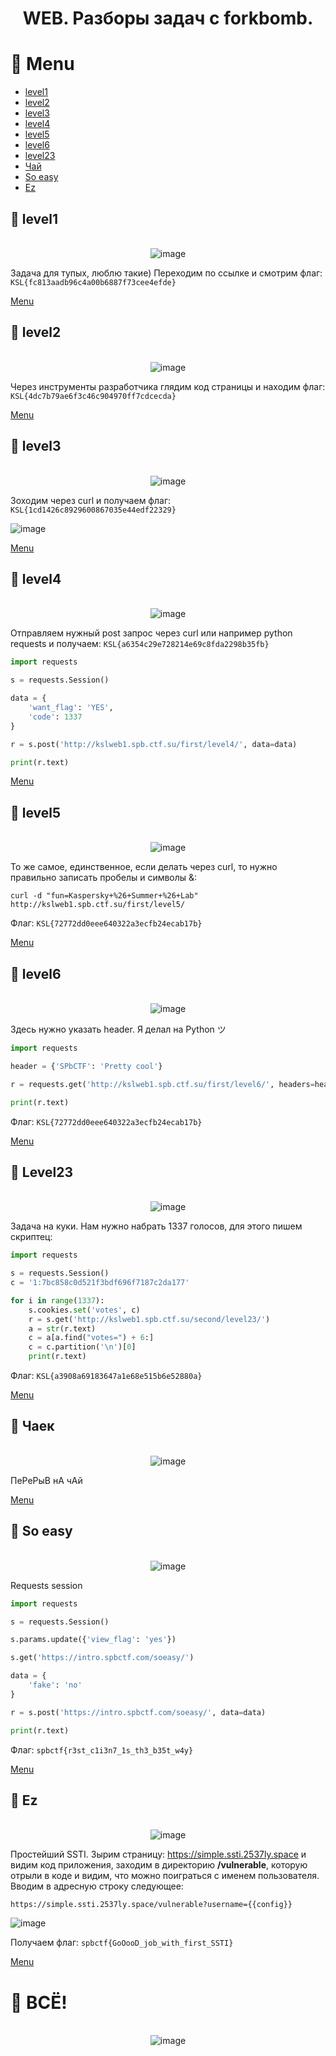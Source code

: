 <div align="center">

# WEB. Разборы задач с forkbomb.

</div>

# 📌 Menu
- [level1](https://github.com/br13k/web-writeups#-level1)
- [level2](https://github.com/br13k/web-writeups#-level2)
- [level3](https://github.com/br13k/web-writeups#-level3)
- [level4](https://github.com/br13k/web-writeups#-level4)
- [level5](https://github.com/br13k/web-writeups#-level5)
- [level6](https://github.com/br13k/web-writeups#-level6)
- [level23](https://github.com/br13k/web-writeups#-level23)
- [Чай](https://github.com/br13k/web-writeups#-чаек)
- [So easy](https://github.com/br13k/web-writeups#-so-easy)
- [Ez](https://github.com/br13k/web-writeups#-ez)

## 📌 level1

<div align="center">

  ​​​​​​</br>![image](https://user-images.githubusercontent.com/121574230/212356325-1311d956-f441-494b-9b72-a57f46e5c71a.png)
  
</div>

Задача для тупых, люблю такие) Переходим по ссылке и смотрим флаг: `KSL{fc813aadb96c4a00b6887f73cee4efde}`

[Menu](https://github.com/br13k/writeups#-menu)

## 📌 level2

<div align="center">

  ​​​​​​</br>![image](https://user-images.githubusercontent.com/121574230/212356632-8905f8b6-21f6-4cff-a330-4ec0f5968e21.png)
  
</div>

Через инструменты разработчика глядим код страницы и находим флаг: `KSL{4dc7b79ae6f3c46c904970ff7cdcecda}`

[Menu](https://github.com/br13k/writeups#-menu)

## 📌 level3

<div align="center">

  ​​​​​​</br>![image](https://user-images.githubusercontent.com/121574230/212357941-874cabda-4abc-4916-9e6b-64bdbbc68f25.png)
  
</div>

Зоходим через curl и получаем флаг: `KSL{1cd1426c8929600867035e44edf22329}`


![image](https://user-images.githubusercontent.com/121574230/212357676-c866c1ee-9df4-4722-a658-4ce5c418603e.png)


[Menu](https://github.com/br13k/writeups#-menu)

## 📌 level4

<div align="center">

  ​​​​​​</br>![image](https://user-images.githubusercontent.com/121574230/212358018-7c7bc6ad-088b-4b0a-b610-292f2413e519.png)
  
</div>

Отправляем нужный post запрос через curl или например python requests и получаем: `KSL{a6354c29e728214e69c8fda2298b35fb}`

```Python 3
import requests

s = requests.Session()

data = {
	'want_flag': 'YES',
	'code': 1337
}

r = s.post('http://kslweb1.spb.ctf.su/first/level4/', data=data)

print(r.text)

```

[Menu](https://github.com/br13k/writeups#-menu)

## 📌 level5

<div align="center">

  ​​​​​​</br>![image](https://user-images.githubusercontent.com/121574230/212362756-bea22818-2f40-4bb6-8018-b89193968985.png)
  
</div>

То же самое, единственное, если делать через curl, то нужно правильно записать пробелы и символы &: 

```
curl -d "fun=Kaspersky+%26+Summer+%26+Lab" http://kslweb1.spb.ctf.su/first/level5/
```


Флаг: `KSL{72772dd0eee640322a3ecfb24ecab17b}`


[Menu](https://github.com/br13k/writeups#-menu)

## 📌 level6

<div align="center">

  ​​​​​​</br>![image](https://user-images.githubusercontent.com/121574230/212364139-0da3fc2b-02b1-4424-9f36-65b803afa6ba.png)
  
</div>

Здесь нужно указать header. Я делал на Python ツ

``` Python 3
import requests

header = {'SPbCTF': 'Pretty cool'}

r = requests.get('http://kslweb1.spb.ctf.su/first/level6/', headers=header)

print(r.text)
```


Флаг: `KSL{72772dd0eee640322a3ecfb24ecab17b}`


[Menu](https://github.com/br13k/writeups#-menu)

## 📌 Level23

<div align="center">

  ​​​​​​</br>![image](https://user-images.githubusercontent.com/121574230/217216363-7e2487c6-fbff-4780-a4ed-31da62e30804.png)

</div>

Задача на куки. Нам нужно набрать 1337 голосов, для этого пишем скриптец:

``` Python
import requests

s = requests.Session()
c = '1:7bc858c0d521f3bdf696f7187c2da177'

for i in range(1337):
	s.cookies.set('votes', c)
	r = s.get('http://kslweb1.spb.ctf.su/second/level23/')
	a = str(r.text)
	c = a[a.find("votes=") + 6:]
	c = c.partition('\n')[0]
	print(r.text)
```

Флаг: `KSL{a3908a69183647a1e68e515b6e52880a}`

[Menu](https://github.com/br13k/writeups#-menu)

## 📌 Чаек

<div align="center">

  ​​​​​​</br>![image](https://user-images.githubusercontent.com/121574230/209860261-8ae82fb2-96a1-4e6d-89a0-d47c12d0986d.png)

</div>

ПеРеРыВ нА чАй

[Menu](https://github.com/br13k/writeups#-menu)

## 📌 So easy

<div align="center">

  ​​​​​​</br>![image](https://user-images.githubusercontent.com/121574230/212365987-df1c67a6-fd6e-4db8-b19c-6221f29721a0.png)
  
</div>

Requests session


```Python 3
import requests

s = requests.Session()

s.params.update({'view_flag': 'yes'})

s.get('https://intro.spbctf.com/soeasy/')

data = {
	'fake': 'no'
}

r = s.post('https://intro.spbctf.com/soeasy/', data=data)

print(r.text)
```


Флаг: `spbctf{r3st_c1i3n7_1s_th3_b35t_w4y}`


[Menu](https://github.com/br13k/writeups#-menu)

## 📌 Ez

<div align="center">

  ​​​​​​</br>![image](https://user-images.githubusercontent.com/121574230/216763435-cd84e6d6-4bc2-45bf-82b4-e16cc3fbdf34.png)
  
</div>

Простейший SSTI. Зырим страницу: https://simple.ssti.2537ly.space и видим код приложения, заходим в директорию **/vulnerable**, которую отрыли в коде и видим, что можно поиграться с именем пользователя. Вводим в адресную строку следующее:

```
https://simple.ssti.2537ly.space/vulnerable?username={{config}}
```

![image](https://user-images.githubusercontent.com/121574230/216763815-781654a3-dacd-4b99-9097-af7efab0728c.png)

Получаем флаг: `spbctf{GoOooD_job_with_first_SSTI}`


[Menu](https://github.com/br13k/writeups#-menu)

# 📌 ВСЁ!

<div align="center">

  ​​​​​​</br>![image](https://media.tenor.com/HoFb_jBbB48AAAAC/ералаш.gif)
  
</div>

